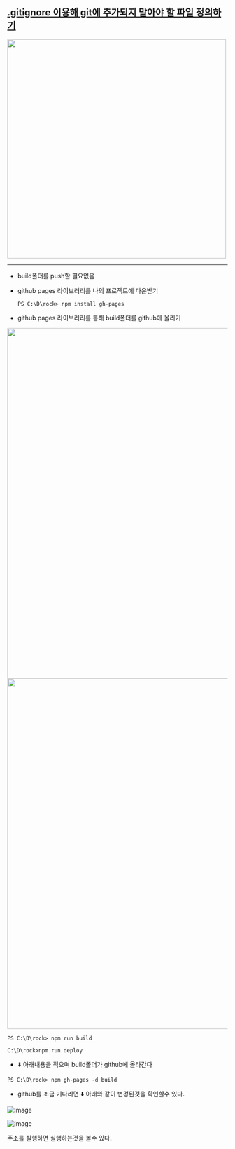 

##   [.gitignore 이용해 git에 추가되지 말아야 할 파일 정의하기](https://kotlinworld.com/269) 


  <img src="https://user-images.githubusercontent.com/60366769/230711765-3c32114d-3b5b-41b9-b87a-614f08d953fd.png"  width="500">


-----------------------------------------
- build폴더를 push할 필요없음


- github pages 라이브러리를 나의 프로젝트에 다운받기

    `
    PS C:\D\rock> npm install gh-pages
    `

- github pages 라이브러리를 통해 build폴더를 github에 올리기

<img src="https://understanding963852.github.io/img/build2.png" width="800">

<img src="https://user-images.githubusercontent.com/60366769/230750915-44c31ecf-75e0-4579-ac11-d2ff99c6d32d.png" width="800">



`
PS C:\D\rock> npm run build
`

`
C:\D\rock>npm run deploy
`


- ⬇️ 아래내용을 적으며 build폴더가 github에 올라간다

`
PS C:\D\rock> npm gh-pages -d build
`

- github를 조금 기다리면 ⬇️ 아래와 같이 변경된것을 확인할수 있다.


![image](https://user-images.githubusercontent.com/60366769/230711527-e778ad93-1bfc-47b8-b2b5-68c1293f0ef0.png)



![image](https://user-images.githubusercontent.com/60366769/230711438-cca6f6a3-d313-4713-88cb-eb60bb91b195.png)


주소를 실행하면 실행하는것을 볼수 있다.




